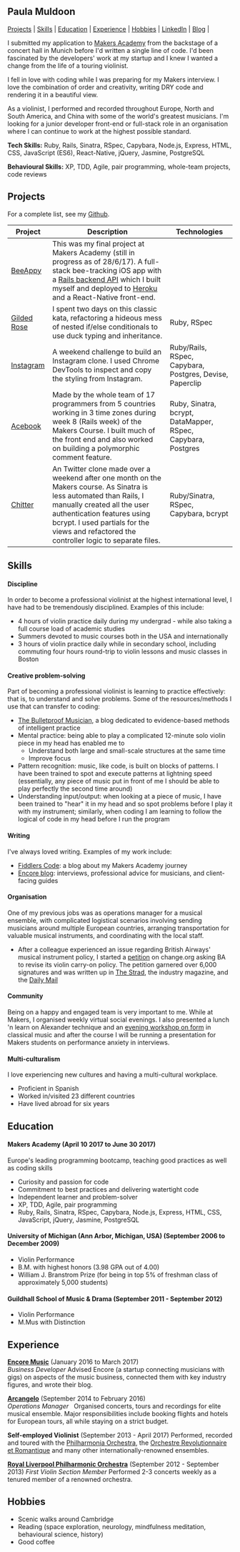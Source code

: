 ## Paula Muldoon
[Projects](#projects) | [Skills](#skills) | [Education](#education) | [Experience](#experience) | [Hobbies](#hobbies) | [LinkedIn](https://www.linkedin.com/in/paulamuldoon/) | [Blog](http://www.fiddlerscode.com/) |

I submitted my application to [Makers Academy](http://www.makersacademy.com/) from the backstage of a concert hall in Munich before I'd written a single line of code.  I'd been fascinated by the developers' work at my startup and I knew I wanted a change from the life of a touring violinist.

I fell in love with coding while I was preparing for my Makers interview.  I love the combination of order and creativity, writing DRY code and rendering it in a beautiful view.

As a violinist, I performed and recorded throughout Europe, North and South America, and China with some of the world's greatest musicians.  I'm looking for a junior developer front-end or full-stack role in an organisation where I can continue to work at the highest possible standard.  

**Tech Skills:** Ruby, Rails, Sinatra, RSpec, Capybara, Node.js, Express, HTML, CSS, JavaScript (ES6), React-Native, jQuery, Jasmine, PostgreSQL

**Behavioural Skills:** XP, TDD, Agile, pair programming, whole-team projects, code reviews

## Projects
For a complete list, see my [Github](https://github.com/pmuldoon86/).



| Project   | Description | Technologies |
|---        |---         |---           |
| [BeeAppy](https://github.com/SimonTanner/Beehave) | This was my final project at Makers Academy (still in progress as of 28/6/17). A full-stack bee-tracking iOS app with a [Rails backend API](https://github.com/pmuldoon86/beeAppy_api) which I built myself and deployed to [Heroku](https://bee-appy.herokuapp.com/bees) and a React-Native front-end.
| [Gilded Rose](https://github.com/pmuldoon86/gilded-rose-ruby) | I spent two days on this classic kata, refactoring a hideous mess of nested if/else conditionals to use duck typing and inheritance. | Ruby, RSpec |
| [Instagram](https://github.com/pmuldoon86/instagram-challeng) | A weekend challenge to build an Instagram clone.  I used Chrome DevTools to inspect and copy the styling from Instagram.  | Ruby/Rails, RSpec, Capybara, Postgres, Devise, Paperclip |
|[Acebook](https://github.com/pmuldoon86/acebook)| Made by the whole team of 17 programmers from 5 countries working in 3 time zones during week 8 (Rails week) of the Makers Course.  I built much of the front end and also worked on building a polymorphic comment feature.  | Ruby, Sinatra, bcrypt, DataMapper, RSpec, Capybara, Postgres|
| [Chitter](https://github.com/pmuldoon86/chitter-challenge) | An Twitter clone made over a weekend after one month on the Makers course.  As Sinatra is less automated than Rails, I manually created all the user authentication features using bcrypt.  I used partials for the views and refactored the controller logic to separate files. | Ruby/Sinatra, RSpec, Capybara, bcrypt |

## Skills

#### Discipline
In order to become a professional violinist at the highest international level, I have had to be tremendously disciplined.  Examples of this include:
- 4 hours of violin practice daily during my undergrad - while also taking a full course load of academic studies
- Summers devoted to music courses both in the USA and internationally
- 3 hours of violin practice daily while in secondary school, including commuting four hours round-trip to violin lessons and music classes in Boston

#### Creative problem-solving
Part of becoming a professional violinist is learning to practice effectively: that is, to understand and solve problems.  Some of the resources/methods I use that can transfer to coding:
- [The Bulletproof Musician](http://www.bulletproofmusician.com/blog/), a blog dedicated to evidence-based methods of intelligent practice
- Mental practice: being able to play a complicated 12-minute solo violin piece in my head has enabled me to 
  * Understand both large and small-scale structures at the same time
  * Improve focus
- Pattern recognition: music, like code, is built on blocks of patterns.  I have been trained to spot and execute patterns at lightning speed (essentially, any piece of music put in front of me I should be able to play perfectly the second time around)
- Understanding input/output: when looking at a piece of music, I have been trained to "hear" it in my head and so spot problems before I play it with my instrument; similarly, when coding I am learning to follow the logical of code in my head before I run the program

#### Writing

I've always loved writing.  Examples of my work include:
- [Fiddlers Code](www.fiddlerscode.com): a blog about my Makers Academy journey
- [Encore blog](http://blog.joinencore.com/author/paula-muldoon/): interviews, professional advice for musicians, and client-facing guides

#### Organisation
One of my previous jobs was as operations manager for a musical ensemble, with complicated logistical scenarios involving sending musicians around multiple European countries, arranging transportation for valuable musical instruments, and coordinating with the local staff.  
- After a colleague experienced an issue regarding British Airways' musical instrument policy, I started a [petition](https://www.change.org/p/british-airways-ask-british-airways-to-support-musical-instruments-as-carry-on-items) on change.org asking BA to revise its violin carry-on policy.  The petition garnered over 6,000 signatures and was written up in [The Strad](http://www.thestrad.com/violinist-forced-to-carry-unprotected-instrument-on-lap-on-british-airways-flight/), the industry magazine, and the [Daily Mail](http://www.dailymail.co.uk/travel/travel_news/article-3634929/British-Airways-passenger-says-couldn-t-bring-violin-case-board.html)

#### Community
Being on a happy and engaged team is very important to me.  While at Makers, I organised weekly virtual social evenings.  I also presented a lunch 'n learn on Alexander technique and an [evening workshop on form](http://www.fiddlerscode.com/blog/debugging-beethoven) in classical music and after the course I will be running a presentation for Makers students on performance anxiety in interviews.

#### Multi-culturalism

I love experiencing new cultures and having a multi-cultural workplace.

- Proficient in Spanish
- Worked in/visited 23 different countries
- Have lived abroad for six years

## Education

#### Makers Academy (April 10 2017 to June 30 2017)
Europe's leading programming bootcamp, teaching good practices as well as coding skills
- Curiosity and passion for code
- Commitment to best practices and delivering watertight code
- Independent learner and problem-solver
- XP, TDD, Agile, pair programming
- Ruby, Rails, Sinatra, RSpec, Capybara, Node.js, Express, HTML, CSS, JavaScript, jQuery, Jasmine, PostgreSQL


#### University of Michigan (Ann Arbor, Michigan, USA) (September 2006 to December 2009)

- Violin Performance
- B.M. with highest honors (3.98 GPA out of 4.00)
- William J. Branstrom Prize (for being in top 5% of freshman class of approximately 5,000 students)

#### Guildhall School of Music & Drama (September 2011 - September 2012)
- Violin Performance
- M.Mus with Distinction

## Experience

**[Encore Music](https://joinencore.com/)** (January 2016 to March 2017)    
*Business Developer* 
Advised Encore (a startup connecting musicians with gigs) on aspects of the music business, connected them with key industry figures, and wrote their blog.

**[Arcangelo](http://www.arcangelo.org.uk/)** (September 2014 to February 2016)   
*Operations Manager*  
Organised concerts, tours and recordings for elite musical ensemble.  Major responsibilities include booking flights and hotels for European tours, all while staying on a strict budget.

**Self-employed Violinist** (September 2013 - April 2017)
Performed, recorded and toured with the [Philharmonia Orchestra](www.philharmonia.org.uk), the [Orchestre Revolutionnaire et Romantique](www.monteverdi.co.uk) and many other internationally-renowned ensembles.

**[Royal Liverpool Philharmonic Orchestra](http://liverpoolphil.com/)** (September 2012 - September 2013)
*First Violin Section Member*
Performed 2-3 concerts weekly as a tenured member of a renowned orchestra.

## Hobbies
- Scenic walks around Cambridge
- Reading (space exploration, neurology, mindfulness meditation, behavioural science, history)
- Good coffee
